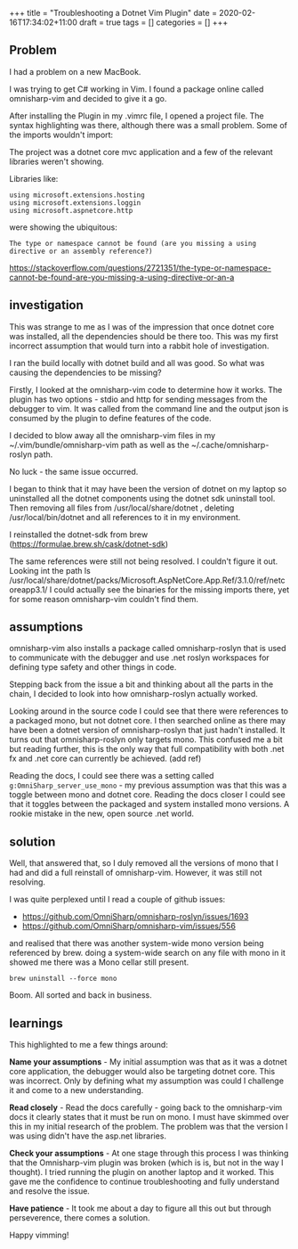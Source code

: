 +++
title = "Troubleshooting a Dotnet Vim Plugin"
date = 2020-02-16T17:34:02+11:00
draft = true
tags = []
categories = []
+++

## Problem

I had a problem on a new MacBook.

I was trying to get C# working in Vim. I found a package online called omnisharp-vim and decided to give it a go.

After installing the Plugin in my .vimrc file, I opened a project file. The syntax highlighting was there, although there was a small problem. Some of the imports wouldn't import:

The project was a dotnet core mvc application and a few of the relevant libraries weren't showing.

Libraries like:

```
using microsoft.extensions.hosting
using microsoft.extensions.loggin
using microsoft.aspnetcore.http
```

were showing the ubiquitous:

```
The type or namespace cannot be found (are you missing a using directive or an assembly reference?)
```
https://stackoverflow.com/questions/2721351/the-type-or-namespace-cannot-be-found-are-you-missing-a-using-directive-or-an-a

## investigation

This was strange to me as I was of the impression that once dotnet core was installed, all the dependencies should be there too. This was my first incorrect assumption that would turn into a rabbit hole of investigation.

I ran the build locally with dotnet build and all was good. So what was causing the dependencies to be missing?

Firstly, I looked at the omnisharp-vim code to determine how it works. The plugin has two options - stdio and http for sending messages from the debugger to vim. It was called from the command line and the output json is consumed by the plugin to define features of the code.

I decided to blow away all the omnisharp-vim files in my ~/.vim/bundle/omnisharp-vim path as well as the ~/.cache/omnisharp-roslyn path.

No luck - the same issue occurred.

I began to think that it may have been the version of dotnet on my laptop so uninstalled all the dotnet components using the dotnet sdk uninstall tool. Then removing all files from /usr/local/share/dotnet , deleting /usr/local/bin/dotnet and all references to it in my environment.

I reinstalled the dotnet-sdk from brew (https://formulae.brew.sh/cask/dotnet-sdk)

The same references were still not being resolved. I couldn't figure it out. Looking int the path ls /usr/local/share/dotnet/packs/Microsoft.AspNetCore.App.Ref/3.1.0/ref/netcoreapp3.1/ I could actually see the binaries for the missing imports there, yet for some reason omnisharp-vim couldn't find them.

## assumptions

omnisharp-vim also installs a package called omnisharp-roslyn that is used to communicate with the debugger and use .net roslyn workspaces for defining type safety and other things in code.

Stepping back from the issue a bit and thinking about all the parts in the chain, I decided to look into how omnisharp-roslyn actually worked.

Looking around in the source code I could see that there were references to a packaged mono, but not dotnet core. I then searched online as there may have been a dotnet version of omnisharp-roslyn that just hadn't installed. It turns out that omnisharp-roslyn only targets mono. This confused me a bit but reading further, this is the only way that full compatibility with both .net fx and .net core can currently be achieved. (add ref)

Reading the docs, I could see there was a setting called `g:OmniSharp_server_use_mono` - my previous assumption was that this was a toggle between mono and dotnet core.  Reading the docs closer I could see that it toggles between the packaged and system installed mono versions. A rookie mistake in the new, open source .net world.

## solution

Well, that answered that, so I duly removed all the versions of mono that I had and did a full reinstall of omnisharp-vim. However, it was still not resolving. 

I was quite perplexed until I read a couple of github issues:

- https://github.com/OmniSharp/omnisharp-roslyn/issues/1693
- https://github.com/OmniSharp/omnisharp-vim/issues/556

and realised that there was another system-wide mono version being referenced by brew. doing a system-wide search on any file with mono in it showed me there was a Mono cellar still present.

```
brew uninstall --force mono
```

Boom. All sorted and back in business.

## learnings

This highlighted to me a few things around:

__Name your assumptions__  - My initial assumption was that as it was a dotnet core application, the debugger would also be targeting dotnet core. This was incorrect. Only by defining what my assumption was could I challenge it and come to a new understanding.

__Read closely__ - Read the docs carefully - going back to the omnisharp-vim docs it clearly states that it must be run on mono. I must have skimmed over this in my initial research of the problem. The problem was that the version I was using didn't have the asp.net libraries.

__Check your assumptions__ - At one stage through this process I was thinking that the Omnisharp-vim plugin was broken (which is is, but not in the way I thought). I tried running the plugin on another laptop and it worked. This gave me the confidence to continue troubleshooting and fully understand and resolve the issue.

__Have patience__ - It took me about a day to figure all this out but through perseverence, there comes a solution.

Happy vimming!
